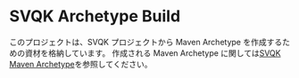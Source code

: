 # SVQK Archetype Build

このプロジェクトは、SVQK プロジェクトから Maven Archetype を作成するための資材を格納しています。
作成される Maven Archetype に関しては[SVQK Maven Archetype](http://sitoolkit-dev.monocrea.co.jp/gitbucket/project-au-lait/svqk/pages/0.8-SNAPSHOT/ja/archetype/index.html)を参照してください。
